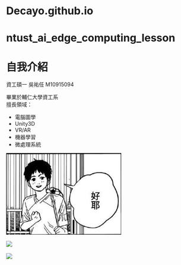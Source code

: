 # Decayo.github.io

# ntust_ai_edge_computing_lesson
# 自我介紹

資工碩一 吳祐任 M10915094  

畢業於輔仁大學資工系  
擅長領域：  
* 電腦圖學
* Unity3D
* VR/AR
* 機器學習
* 微處理系統


![好耶](https://github.com/Decayo/Decayo.github.io/blob/main/GOODYEAH.jpg?raw=true "Logo 標題文字 1")

![](https://latex.codecogs.com/svg.latex?\Large&space;f(x)=\int_{+\infty}^{-\infty}f(x){e^{-2\pi{x\zeta}}}d\zeta)

<img src="https://render.githubusercontent.com/render/math?math=\Huge %2B\angle+ye^{e^{e^{e^{e^{e^{e^{e^{e+\cdots}}}}}}}}">  
